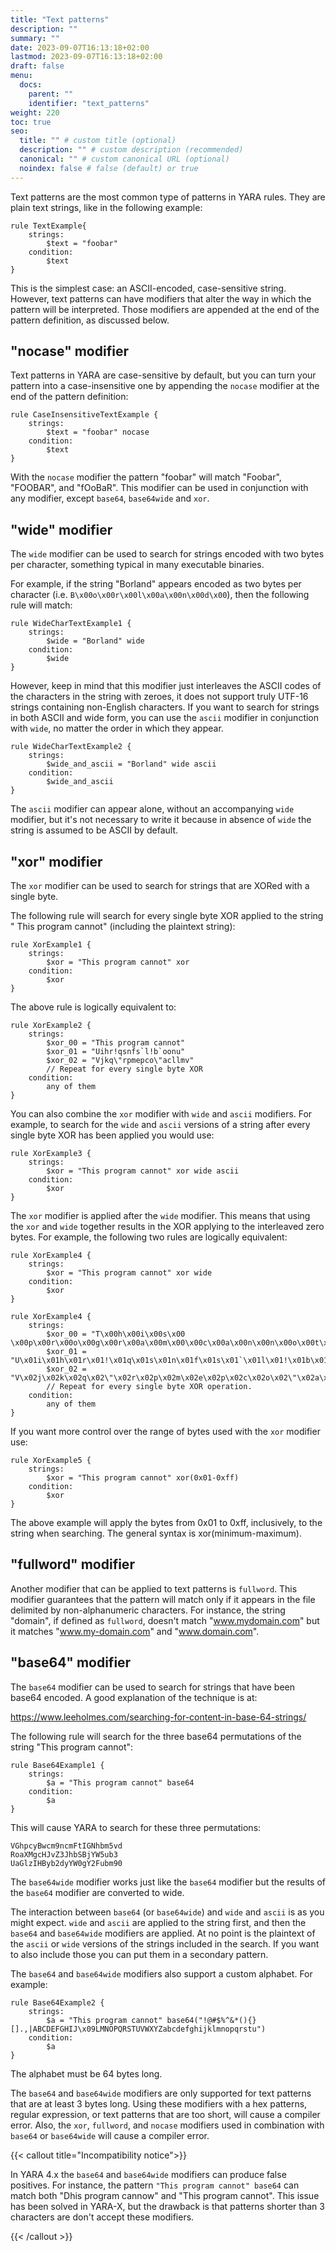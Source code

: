 ```yaml
---
title: "Text patterns"
description: ""
summary: ""
date: 2023-09-07T16:13:18+02:00
lastmod: 2023-09-07T16:13:18+02:00
draft: false
menu:
  docs:
    parent: ""
    identifier: "text_patterns"
weight: 220
toc: true
seo:
  title: "" # custom title (optional)
  description: "" # custom description (recommended)
  canonical: "" # custom canonical URL (optional)
  noindex: false # false (default) or true
---
```


Text patterns are the most common type of patterns in YARA rules. They are
plain text strings, like in the following example:

```yara
rule TextExample{
    strings:
        $text = "foobar"
    condition:
        $text
}
```

This is the simplest case: an ASCII-encoded, case-sensitive string. However,
text patterns can have modifiers that alter the way in which the pattern will
be interpreted. Those modifiers are appended at the end of the pattern
definition, as discussed below.

## "nocase" modifier

Text patterns in YARA are case-sensitive by default, but you can turn your
pattern into a case-insensitive one by appending the `nocase` modifier at the
end of the pattern definition:

```yara
rule CaseInsensitiveTextExample {
    strings:
        $text = "foobar" nocase
    condition:
        $text
}
```

With the `nocase` modifier the pattern "foobar" will match "Foobar", "FOOBAR",
and "fOoBaR". This modifier can be used in conjunction with any modifier, except
`base64`, `base64wide` and `xor`.

## "wide" modifier

The `wide` modifier can be used to search for strings encoded with two bytes per
character, something typical in many executable binaries.

For example, if the string "Borland" appears encoded as two bytes per
character (i.e. `B\x00o\x00r\x00l\x00a\x00n\x00d\x00`), then the following rule
will match:

```yara
rule WideCharTextExample1 {
    strings:
        $wide = "Borland" wide
    condition:
        $wide
}
```

However, keep in mind that this modifier just interleaves the ASCII codes of the
characters in the string with zeroes, it does not support truly UTF-16 strings
containing non-English characters. If you want to search for strings in both
ASCII and wide form, you can use the `ascii` modifier in conjunction
with `wide`, no matter the order in which they appear.

```yara
rule WideCharTextExample2 {
    strings:
        $wide_and_ascii = "Borland" wide ascii
    condition:
        $wide_and_ascii
}
```

The `ascii` modifier can appear alone, without an accompanying `wide` modifier,
but it's not necessary to write it because in absence of `wide` the string is
assumed to be ASCII by default.

## "xor" modifier

The `xor` modifier can be used to search for strings that are XORed with a
single byte.

The following rule will search for every single byte XOR applied to the string "
This program cannot" (including the plaintext string):

```yara
rule XorExample1 {
    strings:
        $xor = "This program cannot" xor
    condition:
        $xor
}
```

The above rule is logically equivalent to:

```yara
rule XorExample2 {
    strings:
        $xor_00 = "This program cannot"
        $xor_01 = "Uihr!qsnfs`l!b`oonu"
        $xor_02 = "Vjkq\"rpmepco\"acllmv"
        // Repeat for every single byte XOR
    condition:
        any of them
}
```

You can also combine the `xor` modifier with `wide` and `ascii` modifiers. For
example, to search for the `wide` and `ascii` versions of a string after every
single byte XOR has been applied you would use:

```yara
rule XorExample3 {
    strings:
        $xor = "This program cannot" xor wide ascii
    condition:
        $xor
}
```

The `xor` modifier is applied after the `wide` modifier. This means that using
the `xor` and `wide` together results in the XOR applying to the interleaved
zero bytes. For example, the following two rules are logically equivalent:

```yara
rule XorExample4 {
    strings:
        $xor = "This program cannot" xor wide
    condition:
        $xor
}
```

```yara
rule XorExample4 {
    strings:
        $xor_00 = "T\x00h\x00i\x00s\x00 \x00p\x00r\x00o\x00g\x00r\x00a\x00m\x00\x00c\x00a\x00n\x00n\x00o\x00t\x00"
        $xor_01 = "U\x01i\x01h\x01r\x01!\x01q\x01s\x01n\x01f\x01s\x01`\x01l\x01!\x01b\x01`\x01o\x01o\x01n\x01u\x01"
        $xor_02 = "V\x02j\x02k\x02q\x02\"\x02r\x02p\x02m\x02e\x02p\x02c\x02o\x02\"\x02a\x02c\x02l\x02l\x02m\x02v\x02"
        // Repeat for every single byte XOR operation.
    condition:
        any of them
}
```

If you want more control over the range of bytes used with the `xor` modifier
use:

```yara
rule XorExample5 {
    strings:
        $xor = "This program cannot" xor(0x01-0xff)
    condition:
        $xor
}
```

The above example will apply the bytes from 0x01 to 0xff, inclusively, to the
string when searching. The general syntax is xor(minimum-maximum).

## "fullword" modifier

Another modifier that can be applied to text patterns is `fullword`. This
modifier guarantees that the pattern will match only if it appears in the file
delimited by non-alphanumeric characters. For instance, the string "domain", if
defined as `fullword`, doesn't match "www.mydomain.com" but it
matches "www.my-domain.com" and "www.domain.com".

## "base64" modifier

The `base64` modifier can be used to search for strings that have been base64
encoded. A good explanation of the technique is at:

https://www.leeholmes.com/searching-for-content-in-base-64-strings/

The following rule will search for the three base64 permutations of the string
"This program cannot":

```yara
rule Base64Example1 {
    strings:
        $a = "This program cannot" base64
    condition:
        $a
}
```

This will cause YARA to search for these three permutations:

```
VGhpcyBwcm9ncmFtIGNhbm5vd
RoaXMgcHJvZ3JhbSBjYW5ub3
UaGlzIHByb2dyYW0gY2Fubm90
```

The `base64wide` modifier works just like the `base64` modifier but the results
of the `base64` modifier are converted to wide.

The interaction between `base64` (or `base64wide`) and `wide` and `ascii` is as
you might expect. `wide` and `ascii` are applied to the string first, and then
the `base64` and `base64wide` modifiers are applied. At no point is the
plaintext of the `ascii` or `wide` versions of the strings included in the
search. If you want to also include those you can put them in a secondary
pattern.

The `base64` and `base64wide` modifiers also support a custom alphabet. For
example:

```yara
rule Base64Example2 {
    strings:
        $a = "This program cannot" base64("!@#$%^&*(){}[].,|ABCDEFGHIJ\x09LMNOPQRSTUVWXYZabcdefghijklmnopqrstu")
    condition:
        $a
}
```

The alphabet must be 64 bytes long.

The `base64` and `base64wide` modifiers are only supported for text patterns
that are at least 3 bytes long. Using these modifiers with a hex patterns,
regular expression, or text patterns that are too short, will cause a compiler
error. Also, the `xor`, `fullword`, and `nocase` modifiers used in combination
with `base64` or `base64wide` will cause a compiler error.

{{< callout title="Incompatibility notice">}}

In YARA 4.x the `base64` and `base64wide` modifiers can produce false positives.
For instance, the pattern `"This program cannot" base64` can match both
"Dhis program cannow" and "This program cannot". This issue has been solved
in YARA-X, but the drawback is that patterns shorter than 3 characters are
don't accept these modifiers.

{{< /callout >}}

